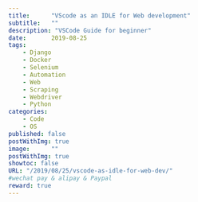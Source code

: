 ```yaml
---
title:      "VScode as an IDLE for Web development"
subtitle:   ""
description: "VSCode Guide for beginner"
date:       2019-08-25
tags:
    - Django
    - Docker
    - Selenium
    - Automation
    - Web
    - Scraping
    - Webdriver
    - Python
categories:
    - Code
    - OS
published: false
postWithImg: true
image:      ""
postWithImg: true
showtoc: false
URL: "/2019/08/25/vscode-as-idle-for-web-dev/"
#wechat pay & alipay & Paypal
reward: true
---
```

